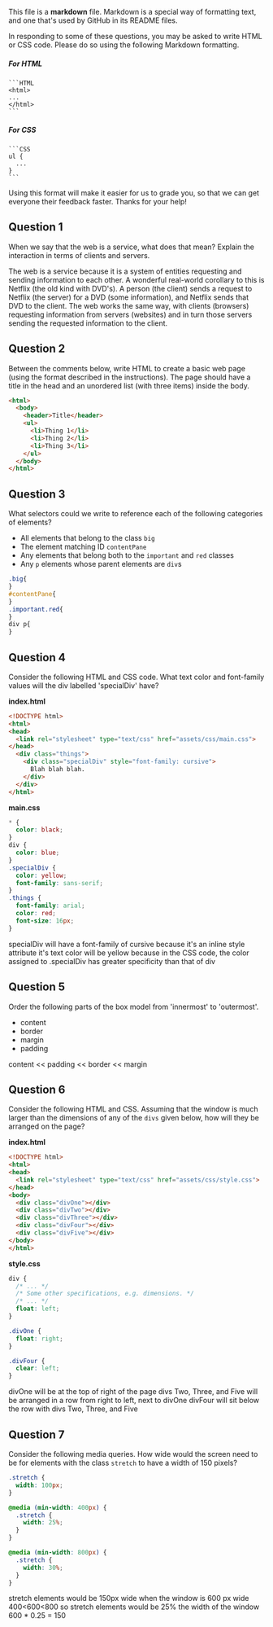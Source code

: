 This file is a **markdown** file. Markdown is a special way of formatting text, and one that's used by GitHub in its README files.

In responding to some of these questions, you may be asked to write HTML or CSS code. Please do so using the following Markdown formatting.

##### For HTML
    ```HTML
    <html>
    ...
    </html>
    ```

##### For CSS
    ```CSS
    ul {
      ...
    }
    ```

Using this format will make it easier for us to grade you, so that we can get everyone their feedback faster. Thanks for your help!

## Question 1

When we say that the web is a service, what does that mean? Explain the interaction in terms of clients and servers.
<!-- your answer starts here -->
The web is a service because it is a system of entities requesting and sending information to each other. A wonderful real-world corollary to this is Netflix (the old kind with DVD's). A person (the client) sends a request to Netflix (the server) for a DVD (some information), and Netflix sends that DVD to the client. The web works the same way, with clients (browsers) requesting information from servers (websites) and in turn those servers sending the requested information to the client.
<!-- your answer ends here -->

## Question 2

Between the comments below, write HTML to create a basic web page (using the format described in the instructions). The page should have a title in the head and an unordered list (with three items) inside the body.
<!-- your answer starts here -->
```HTML
<html>
  <body>
    <header>Title</header>
    <ul>
      <li>Thing 1</li>
      <li>Thing 2</li>
      <li>Thing 3</li>
    </ul>
  </body>
</html>
```
<!-- your answer ends here -->

## Question 3

What selectors could we write to reference each of the following categories of elements?
* All elements that belong to the class `big`
* The element matching ID `contentPane`
* Any elements that belong both to the `important` and `red` classes
* Any `p` elements whose parent elements are `div`s

<!-- your answer starts here -->
```CSS
.big{
}
#contentPane{
}
.important.red{
}
div p{
}
```
<!-- your answer ends here -->

## Question 4

Consider the following HTML and CSS code. What text color and font-family values will the div labelled 'specialDiv' have?

**index.html**
```HTML
<!DOCTYPE html>
<html>
<head>
  <link rel="stylesheet" type="text/css" href="assets/css/main.css">
</head>
  <div class="things">
    <div class="specialDiv" style="font-family: cursive">
      Blah blah blah.
    </div>
  </div>
</html>
```

**main.css**
```CSS
* {
  color: black;
}
div {
  color: blue;
}
.specialDiv {
  color: yellow;
  font-family: sans-serif;
}
.things {
  font-family: arial;
  color: red;
  font-size: 16px;
}
```

<!-- your answer starts here -->
specialDiv will have a font-family of cursive because it's an inline style attribute
it's text color will be yellow because in the CSS code, the color assigned to .specialDiv has greater specificity than that of div
<!-- your answer ends here -->

## Question 5

Order the following parts of the box model from 'innermost' to 'outermost'.
* content
* border
* margin
* padding

<!-- your answer starts here -->
content << padding << border << margin
<!-- your answer ends here -->

## Question 6

Consider the following HTML and CSS. Assuming that the window is much larger than the dimensions of any of the `divs` given below, how will they be arranged on the page?

**index.html**
```HTML
<!DOCTYPE html>
<html>
<head>
  <link rel="stylesheet" type="text/css" href="assets/css/style.css">
</head>
<body>
  <div class="divOne"></div>
  <div class="divTwo"></div>
  <div class="divThree"></div>
  <div class="divFour"></div>
  <div class="divFive"></div>
</body>
</html>
```

**style.css**
```CSS
div {
  /* ... */
  /* Some other specifications, e.g. dimensions. */
  /* ... */
  float: left;
}

.divOne {
  float: right;
}

.divFour {
  clear: left;
}
```

<!-- your answer starts here -->
divOne will be at the top of right of the page
divs Two, Three, and Five will be arranged in a row from right to left, next to
divOne
divFour will sit below the row with divs Two, Three, and Five
<!-- your answer ends here -->

## Question 7

Consider the following media queries. How wide would the screen need to be for elements with the class `stretch` to have a width of 150 pixels?
```CSS
.stretch {
  width: 100px;
}

@media (min-width: 400px) {
  .stretch {
    width: 25%;
  }
}

@media (min-width: 800px) {
  .stretch {
    width: 30%;
  }
}
```

<!-- your answer starts here -->
stretch elements would be 150px wide when the window is 600 px wide
400<600<800 so stretch elements would be 25% the width of the window
600 * 0.25 = 150
<!-- your answer ends here -->
